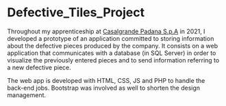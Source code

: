 # Defective_Tiles_Project

Throughout my apprenticeship at [Casalgrande Padana S.p.A](https://www.casalgrandepadana.it/) in 2021, I developed a prototype of an application committed to storing information about the defective pieces produced by the company.
It consists on a web application that communicates with a database (in SQL Server) in order to visualize the previously entered pieces and to send information referring to a new defective piece.

The web app is developed with HTML, CSS, JS and PHP to handle the back-end jobs.
Bootstrap was involved as well to shorten the design management. 
